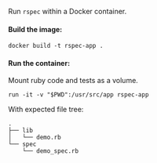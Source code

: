Run `rspec` within a Docker container.

#### Build the image:

```
docker build -t rspec-app .
```

#### Run the container:

Mount ruby code and tests as a volume.

```
run -it -v "$PWD":/usr/src/app rspec-app
```
With expected file tree:
```
.
├── lib
│   └── demo.rb
└── spec
    └── demo_spec.rb
```

